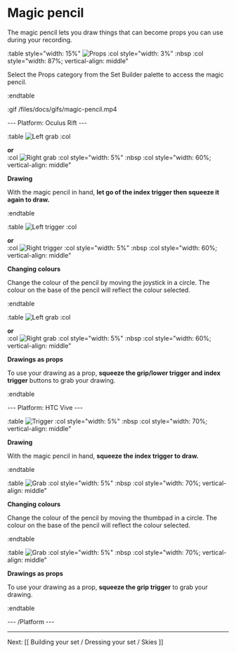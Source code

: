 # Magic pencil

The magic pencil lets you draw things that can become props you can use during your recording.

:table style="width: 15%"
	![Props](/files/docs/graphics/button_p-props.png)
:col style="width: 3%"
	:nbsp
:col style="width: 87%; vertical-align: middle"

Select the Props category from the Set Builder palette to access the magic pencil.

:endtable

:gif /files/docs/gifs/magic-pencil.mp4

--- Platform: Oculus Rift ---

:table
	![Left grab](/files/docs/graphics/Oculus-touch_L-trigger_L-grip.png)
:col
	<div class="center middle"><b>or</b></div>
:col
	![Right grab](/files/docs/graphics/Oculus-touch_R-trigger-f_R-grip.png)
:col style="width: 5%"
	:nbsp
:col style="width: 60%; vertical-align: middle"

**Drawing**

With the magic pencil in hand, **let go of the index trigger then squeeze it again to draw.**

:endtable

:table
	![Left trigger](/files/docs/graphics/Oculus-touch_L-trigger_L-grip-L-joystick.png)
:col
	<div class="center middle"><b>or</b></div>
:col
	![Right trigger](/files/docs/graphics/Oculus-touch_R-grip-index-joy.png)
:col style="width: 5%"
	:nbsp
:col style="width: 60%; vertical-align: middle"

**Changing colours**

Change the colour of the pencil by moving the joystick in a circle.  The colour on the base of the pencil will reflect the colour selected.

:endtable

:table
	![Left grab](/files/docs/graphics/Oculus-touch-alt_L-trigger_L-grip.png)
:col
	<div class="center middle"><b>or</b></div>
:col
	![Right grab](/files/docs/graphics/Oculus-touch_R-trigger_R-grip.png)
:col style="width: 5%"
	:nbsp
:col style="width: 60%; vertical-align: middle"

**Drawings as props**

To use your drawing as a prop, **squeeze the grip/lower trigger and index trigger** buttons to grab your drawing.

:endtable

--- Platform: HTC Vive ---

:table
	![Trigger](/files/docs/graphics/Vive_grip-f_trigger.png)
:col style="width: 5%"
	:nbsp
:col style="width: 70%; vertical-align: middle"

**Drawing**

With the magic pencil in hand, **squeeze the index trigger to draw.**

:endtable

:table
	![Grab](/files/docs/graphics/Vive_joystick-grip.png)
:col style="width: 5%"
	:nbsp
:col style="width: 70%; vertical-align: middle"

**Changing colours**

Change the colour of the pencil by moving the thumbpad in a circle.  The colour on the base of the pencil will reflect the colour selected.

:endtable

:table
	![Grab](/files/docs/graphics/Vive_grip.png)
:col style="width: 5%"
	:nbsp
:col style="width: 70%; vertical-align: middle"

**Drawings as props**

To use your drawing as a prop, **squeeze the grip trigger** to grab your drawing.

:endtable

--- /Platform ---

---

Next: [[ Building your set / Dressing your set / Skies ]]
